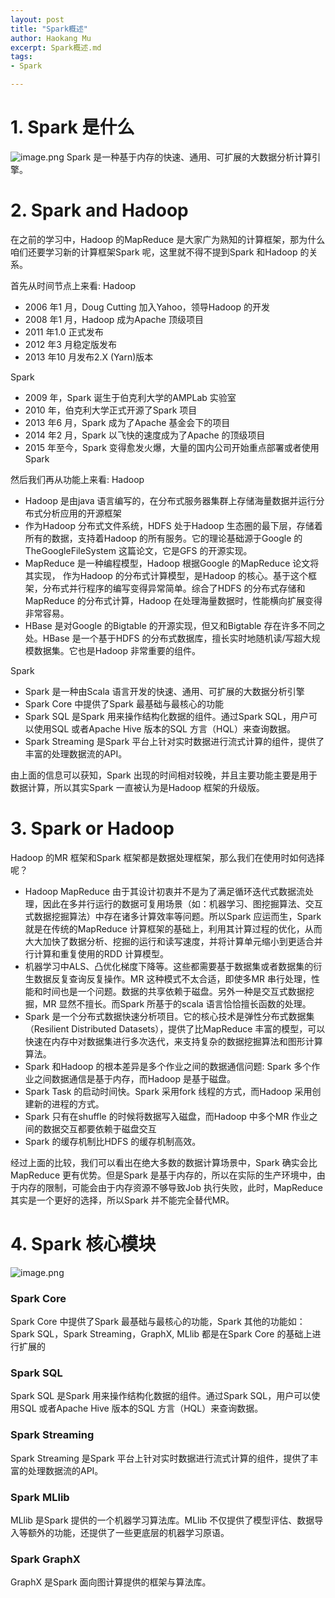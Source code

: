 ```yaml
---
layout: post
title: "Spark概述"
author: Haokang Mu
excerpt: Spark概述.md
tags:
- Spark

---
```


# 1. Spark 是什么
![image.png](https://cdn.nlark.com/yuque/0/2022/png/25452040/1647485071114-a935679b-2db1-4f37-9db6-d2db82db0079.png#clientId=ua8b8ad9a-c0d7-4&crop=0&crop=0&crop=1&crop=1&from=paste&height=279&id=ud64c080d&margin=%5Bobject%20Object%5D&name=image.png&originHeight=279&originWidth=956&originalType=binary&ratio=1&rotation=0&showTitle=false&size=88923&status=done&style=none&taskId=ua15e29f5-b719-476d-bc7a-86a5c77eb91&title=&width=956)
Spark 是一种基于内存的快速、通用、可扩展的大数据分析计算引擎。
# 2. Spark and Hadoop
在之前的学习中，Hadoop 的MapReduce 是大家广为熟知的计算框架，那为什么咱们还要学习新的计算框架Spark 呢，这里就不得不提到Spark 和Hadoop 的关系。

首先从时间节点上来看:
 Hadoop

- 2006 年1 月，Doug Cutting 加入Yahoo，领导Hadoop 的开发
- 2008 年1 月，Hadoop 成为Apache 顶级项目
- 2011 年1.0 正式发布
- 2012 年3 月稳定版发布
- 2013 年10 月发布2.X (Yarn)版本

 Spark

- 2009 年，Spark 诞生于伯克利大学的AMPLab 实验室
- 2010 年，伯克利大学正式开源了Spark 项目
- 2013 年6 月，Spark 成为了Apache 基金会下的项目
- 2014 年2 月，Spark 以飞快的速度成为了Apache 的顶级项目
- 2015 年至今，Spark 变得愈发火爆，大量的国内公司开始重点部署或者使用Spark

然后我们再从功能上来看:
Hadoop

- Hadoop 是由java 语言编写的，在分布式服务器集群上存储海量数据并运行分布式分析应用的开源框架
- 作为Hadoop 分布式文件系统，HDFS 处于Hadoop 生态圈的最下层，存储着所有的数据，支持着Hadoop 的所有服务。它的理论基础源于Google 的TheGoogleFileSystem 这篇论文，它是GFS 的开源实现。
- MapReduce 是一种编程模型，Hadoop 根据Google 的MapReduce 论文将其实现， 作为Hadoop 的分布式计算模型，是Hadoop 的核心。基于这个框架，分布式并行程序的编写变得异常简单。综合了HDFS 的分布式存储和MapReduce 的分布式计算，Hadoop 在处理海量数据时，性能横向扩展变得非常容易。
- HBase 是对Google 的Bigtable 的开源实现，但又和Bigtable 存在许多不同之处。HBase 是一个基于HDFS 的分布式数据库，擅长实时地随机读/写超大规模数据集。它也是Hadoop 非常重要的组件。

Spark

- Spark 是一种由Scala 语言开发的快速、通用、可扩展的大数据分析引擎
- Spark Core 中提供了Spark 最基础与最核心的功能
- Spark SQL 是Spark 用来操作结构化数据的组件。通过Spark SQL，用户可以使用SQL 或者Apache Hive 版本的SQL 方言（HQL）来查询数据。
- Spark Streaming 是Spark 平台上针对实时数据进行流式计算的组件，提供了丰富的处理数据流的API。

由上面的信息可以获知，Spark 出现的时间相对较晚，并且主要功能主要是用于数据计算，所以其实Spark 一直被认为是Hadoop 框架的升级版。

# 3. Spark or Hadoop
Hadoop 的MR 框架和Spark 框架都是数据处理框架，那么我们在使用时如何选择呢？

- Hadoop MapReduce 由于其设计初衷并不是为了满足循环迭代式数据流处理，因此在多并行运行的数据可复用场景（如：机器学习、图挖掘算法、交互式数据挖掘算法）中存在诸多计算效率等问题。所以Spark 应运而生，Spark 就是在传统的MapReduce 计算框架的基础上，利用其计算过程的优化，从而大大加快了数据分析、挖掘的运行和读写速度，并将计算单元缩小到更适合并行计算和重复使用的RDD 计算模型。
- 机器学习中ALS、凸优化梯度下降等。这些都需要基于数据集或者数据集的衍生数据反复查询反复操作。MR 这种模式不太合适，即使多MR 串行处理，性能和时间也是一个问题。数据的共享依赖于磁盘。另外一种是交互式数据挖掘，MR 显然不擅长。而Spark 所基于的scala 语言恰恰擅长函数的处理。
- Spark 是一个分布式数据快速分析项目。它的核心技术是弹性分布式数据集（Resilient Distributed Datasets），提供了比MapReduce 丰富的模型，可以快速在内存中对数据集进行多次迭代，来支持复杂的数据挖掘算法和图形计算算法。
- Spark 和Hadoop 的根本差异是多个作业之间的数据通信问题: Spark 多个作业之间数据通信是基于内存，而Hadoop 是基于磁盘。
- Spark  Task 的启动时间快。Spark 采用fork 线程的方式，而Hadoop 采用创建新的进程的方式。
- Spark 只有在shuffle 的时候将数据写入磁盘，而Hadoop 中多个MR 作业之间的数据交互都要依赖于磁盘交互
- Spark 的缓存机制比HDFS 的缓存机制高效。

经过上面的比较，我们可以看出在绝大多数的数据计算场景中，Spark 确实会比MapReduce 更有优势。但是Spark 是基于内存的，所以在实际的生产环境中，由于内存的限制，可能会由于内存资源不够导致Job 执行失败，此时，MapReduce 其实是一个更好的选择，所以Spark 并不能完全替代MR。
# 4. Spark 核心模块
![image.png](https://cdn.nlark.com/yuque/0/2022/png/25452040/1647485479226-3038479c-9f0a-4b09-998a-e8fd5e0e63bb.png#clientId=ua8b8ad9a-c0d7-4&crop=0&crop=0&crop=1&crop=1&from=paste&height=528&id=u51f5b46f&margin=%5Bobject%20Object%5D&name=image.png&originHeight=528&originWidth=1280&originalType=binary&ratio=1&rotation=0&showTitle=false&size=2031401&status=done&style=none&taskId=u168cf6c6-8c5e-4a61-900d-18766aa801c&title=&width=1280)
### Spark Core
Spark Core 中提供了Spark 最基础与最核心的功能，Spark 其他的功能如：Spark SQL，Spark Streaming，GraphX, MLlib 都是在Spark Core 的基础上进行扩展的
### Spark SQL
Spark SQL 是Spark 用来操作结构化数据的组件。通过Spark SQL，用户可以使用SQL
或者Apache Hive 版本的SQL 方言（HQL）来查询数据。
### Spark Streaming
Spark Streaming 是Spark 平台上针对实时数据进行流式计算的组件，提供了丰富的处理数据流的API。
### Spark MLlib
MLlib 是Spark 提供的一个机器学习算法库。MLlib 不仅提供了模型评估、数据导入等额外的功能，还提供了一些更底层的机器学习原语。
### Spark GraphX
GraphX 是Spark 面向图计算提供的框架与算法库。

